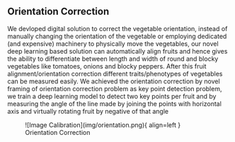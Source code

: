 
## Orientation Correction

We devloped digital solution to correct the vegetable orientation, instead of manually changing the orientation of the vegetable or employing dedicated (and expensive) machinery to physically move the vegetables, our novel deep learning based solution can automatically align fruits and hence gives the ability to differentiate between length and width of round and blocky vegetables like tomatoes, onions and blocky peppers. After this fruit alignment/orientation correction different traits/phenotypes of vegetables can be measured easily. We achieved the orientation correction by novel framing of orientation correction problem as key point detection problem, we train a deep learning model to detect two key points per fruit and by measuring the angle of the line made by joining the points with horizontal axis and virtually rotating fruit by negative of that angle

<figure markdown>
  ![Image Calibration](img/orientation.png){ align=left }
  <figcaption>Orientation Correction</figcaption>
</figure>